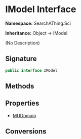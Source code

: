 # IModel Interface
**Namespace:** SearchAThing.Sci

**Inheritance:** Object → IModel

(No Description)

## Signature
```csharp
public interface IModel
```
## Methods
## Properties
- [MUDomain](IModel/MUDomain.md)
## Conversions
